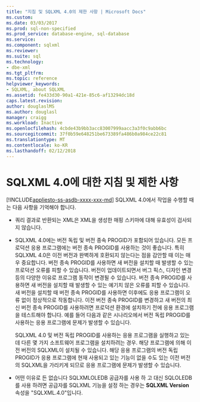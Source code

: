 ```yaml
---
title: "지침 및 SQLXML 4.0의 제한 사항 | Microsoft Docs"
ms.custom: 
ms.date: 03/03/2017
ms.prod: sql-non-specified
ms.prod_service: database-engine, sql-database
ms.service: 
ms.component: sqlxml
ms.reviewer: 
ms.suite: sql
ms.technology:
- dbe-xml
ms.tgt_pltfrm: 
ms.topic: reference
helpviewer_keywords:
- SQLXML, about SQLXML
ms.assetid: fe433d30-90a1-421e-85c6-af13294dc18d
caps.latest.revision: 
author: douglaslMS
ms.author: douglasl
manager: craigg
ms.workload: Inactive
ms.openlocfilehash: 4cbde43b9bb3acc83007999aacc3a3f0c9abb6bc
ms.sourcegitcommit: 37f0b59e648251be673389fa486b0a984ce22c81
ms.translationtype: MT
ms.contentlocale: ko-KR
ms.lasthandoff: 02/12/2018
---
```

# <a name="guidelines-and-limitations-of-sqlxml-40"></a>SQLXML 4.0에 대한 지침 및 제한 사항
[!INCLUDE[appliesto-ss-asdb-xxxx-xxx-md](../../includes/appliesto-ss-asdb-xxxx-xxx-md.md)]
SQLXML 4.0에서 작업을 수행할 때는 다음 사항을 기억해야 합니다.  
  
-   쿼리 결과로 반환되는 XML은 XML을 생성한 매핑 스키마에 대해 유효성이 검사되지 않습니다.  
  
-   SQLXML 4.0에는 버전 독립 및 버전 종속 PROGID가 포함되어 있습니다. 모든 프로덕션 응용 프로그램에는 버전 종속 PROGID를 사용하는 것이 좋습니다. 특히 SQLXML 4.0은 이전 버전과 완벽하게 호환되지 않는다는 점을 감안할 때 이는 매우 중요합니다. 버전 종속 PROGID를 사용하면 새 버전을 설치할 때 발생할 수 있는 프로덕션 오류를 피할 수 있습니다. 버전이 업데이트되면서 버그 픽스, 디자인 변경 등의 다양한 이유로 프로그램 동작이 변경될 수 있습니다. 버전 종속 PROGID를 사용하면 새 버전을 설치할 때 발생할 수 있는 예기치 않은 오류를 피할 수 있습니다. 새 버전을 설치할 때 버전 종속 PROGID를 사용하면 이후에도 응용 프로그램이 오류 없이 정상적으로 작동합니다. 이전 버전 종속 PROGID를 변경하고 새 버전의 최신 버전 종속 PROGID를 사용하려면 프로덕션 환경에 설치하기 전에 응용 프로그램을 테스트해야 합니다. 예를 들어 다음과 같은 시나리오에서 버전 독립 PROGID를 사용하는 응용 프로그램에 문제가 발생할 수 있습니다.  
  
     SQLXML 4.0 및 버전 독립 PROGID를 사용하는 응용 프로그램을 실행하고 있는데 다른 몇 가지 소프트웨어 프로그램을 설치하려는 경우. 해당 프로그램에 의해 이전 버전의 SQLXML이 설치될 수 있습니다. 해당 응용 프로그램의 버전 독립 PROGID가 응용 프로그램에 현재 사용되고 있는 기능이 없을 수도 있는 이전 버전의 SQLXML을 가리키게 되므로 응용 프로그램에 문제가 발생할 수 있습니다.  
  
-   어떤 이유로 든 없습니다 SQLXMLOLEDB 공급자를 사용 하 고 대신 SQLOLEDB를 사용 하려면 공급자를 SQLXML 기능을 설정 하는 경우는 **SQLXML Version** 속성을 "SQLXML.4.0"입니다.  
  
  
